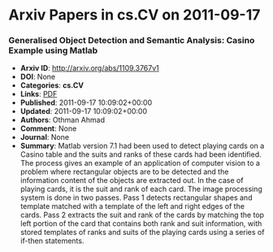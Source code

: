 # Arxiv Papers in cs.CV on 2011-09-17
### Generalised Object Detection and Semantic Analysis: Casino Example using Matlab
- **Arxiv ID**: http://arxiv.org/abs/1109.3767v1
- **DOI**: None
- **Categories**: **cs.CV**
- **Links**: [PDF](http://arxiv.org/pdf/1109.3767v1)
- **Published**: 2011-09-17 10:09:02+00:00
- **Updated**: 2011-09-17 10:09:02+00:00
- **Authors**: Othman Ahmad
- **Comment**: None
- **Journal**: None
- **Summary**: Matlab version 7.1 had been used to detect playing cards on a Casino table and the suits and ranks of these cards had been identified. The process gives an example of an application of computer vision to a problem where rectangular objects are to be detected and the information content of the objects are extracted out. In the case of playing cards, it is the suit and rank of each card. The image processing system is done in two passes. Pass 1 detects rectangular shapes and template matched with a template of the left and right edges of the cards. Pass 2 extracts the suit and rank of the cards by matching the top left portion of the card that contains both rank and suit information, with stored templates of ranks and suits of the playing cards using a series of if-then statements.



